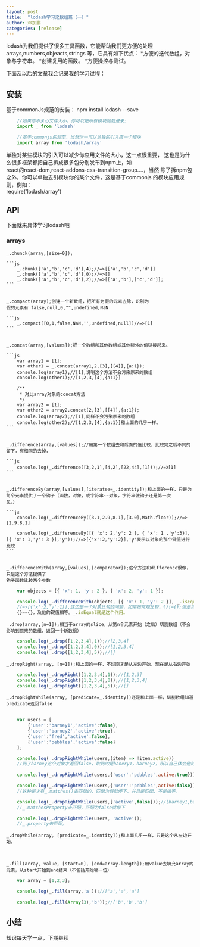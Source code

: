 ```yaml
---
layout: post
title:  "lodash学习之数组篇（一）"
author: 邓加鹏
categories: [release]
---
```



lodash为我们提供了很多工具函数，它能帮助我们更方便的处理 arrays,numbers,objeacts,strings
等，它具有如下优点：
    *方便的迭代数组，对象与字符串。
    *创建复用的函数。
    *方便操控与测试。


下面及以后的文章我会记录我的学习过程：

## 安装
    
基于commonJs规范的安装：
    npm install lodash --save

```js
    //如果你不关心文件大小，你可以把所有模块加载进来:
    import _ from 'lodash'

    //基于commonjs的规范，当然你一可以单独的引入摸一个模块
    import array from 'lodash/array'
```
单独对某些模块的引入可以减少你应用文件的大小，这一点很重要，
这也是为什么很多框架都把自己拆成很多包分别发布到npm上，如<br />
react的react-dom,react-addons-css-transition-group....，当然
除了拆npm包之外，你可以单独去引模块你的某个文件，这是基于commonjs
的模块应用规则，例如：<br>
    require('lodash/array') 

## API

下面就来具体学习lodash吧
    
### arrays

    _.chunck(array,[size=0]);

    ```js
        _.chunk(['a','b','c','d'],4);//=>[['a','b','c','d']]
        _.chunk(['a','b','c','d'],0);//=>[]
        _.chunk(['a','b','c','d'],2);//=>[['a','b'],['c','d']];
    ```

    
    _.compact(array);创建一个新数组，把所有为假的元素去除，识别为
    假的元素有 false,null,0,"",undefined,NaN

    ```js
        _.compact([0,1,false,NaN,'',undefined,null])//=>[1]
    ```


    _.concat(array,[values]);把一个数组和其他数组或其他额外的值链接起来。

    ```js
        var array1 = [1];
        var other1 = _.concat(array1,2,[3],[[4]],{a:1});
        console.log(array1);//[1],说明这个方法不会污染原来的数组
        console.log(other1);//[1,2,3,[4],{a:1}]

        /**
         * 对比array对象的concat方法
         */
        var array2 = [1];
        var other2 = array2.concat(2,[3],[[4]],{a:1});
        console.log(array2);//[1],同样不会污染原来的数组
        console.log(other2);//[1,2,3,[4],{a:1}]和上面的几乎一样。
    ```


    _.difference(array,[values]);//用第一个数组去和后面的值比较，比较完之后不同的留下，有相同的去掉，

    ```js
        console.log(_.difference([3,2,1],[4,2],[22,44],[1]));//=》[1]
    ```


    _.differenceBy(array,[values],[iteratee=_.identity]);和上面的一样，只是为
    每个元素提供了一个钩子（函数，对象，或字符串~~对象，字符串做钩子还是第一次
    见，）
    
    ```js
        console.log(_.differenceBy([3.1,2.9,8.1],[3.0],Math.floor));//=>[2.9,8.1]

        console.log(_.differenceBy([{ 'x': 2,'y': 2 }, { 'x': 1 ,'y':3}], [{ 'x': 1,'y': 3 }],'y'));//=>[{'x':2,'y':2}],'y'表示以对象的那个键值进行比较
    ```


    _.differenceWith(array,[values],[comparator]);这个方法和difference很像，只是这个方法提供了
    钩子函数比较两个参数

```js
    var objects = [{ 'x': 1, 'y': 2 }, { 'x': 2, 'y': 1 }];

    console.log(_.differenceWith(objects, [{ 'x': 1, 'y': 2 }], _.isEqual));
    //=>[{'x':2,'y':1}],这边是一个对象比较的问题，如果按常规比较，{}!={};但是实际情况下，我们需要
    {}=={}，及他的键值相等。_.isEqual就是这个作用。
```


    _.drop(array,[n=1]);相当于array的slice，从第n个元素开始（之后）切割数组（不会影响到原来的数组，返回一个新数组）

```js
    console.log(_.drop([1,2,3,4],1));//[2,3,4]
    console.log(_.drop([1,2,3,4],0));//[1,2,3,4]
    console.log(_.drop([1,2,3,4],5));//[]
```

    _.dropRight(array, [n=1]);和上面的一样，不过刚才是从左边开始，现在是从右边开始

```js
    console.log(_.dropRight([1,2,3,4],1));//[1,2,3]
    console.log(_.dropRight([1,2,3,4],0));//[1,2,3,4]
    console.log(_.dropRight([1,2,3,4],5));//[]
```


    _.dropRightWhile(array, [predicate=_.identity])还是和上面一样，切割数组知道predicate返回false

```js
    
    var users = [
        {'user':'barney1','active':false},
        {'user':'barney2','active':true},
        {'user':'fred','active':false},
        {'user':'pebbles','active':false}
    ];

    console.log(_.dropRightWhile(users,(item) => !item.active))
    //到了barney这个对象才返回false，取到的是banery1，barney2，所以自己体会他的取值规则吧
    
    console.log(_.dropRightWhile(users,{'user':'pebbles',active:true}));//[barney1,barney2,fred,pebbles]对应的对象

    console.log(_.dropRightWhile(users,{'user':'pebbles',active:false}));//[barney1,barney2,fred]对应的对象
    //这种是才有_.matches()去匹配的，匹配为假就停下，并且是匹配，不是相等。

    console.log(_.dropRightWhile(users,['active',false]));//[barney1,barney2]对应的对象
    //_.matchesProperty去匹配，匹配为false就停下

    console.log(_.dropRightWhile(users, 'active'));
    //_.property去匹配,


```


    _.dropWhile(array, [predicate=_.identity]);和上面几乎一样，只是这个从左边开始。

    

    _.fill(array, value, [start=0], [end=array.length]);用value去填充array的元素，从start开始到end结束（不包括开始哪一位）

```js
    var array = [1,2,3];

    console.log(_.fill(array,'a'));//['a','a','a']

    console.log(_.fill(Array(3),'b'));//['b','b','b']
```


## 小结

知识每天学一点，下期继续
